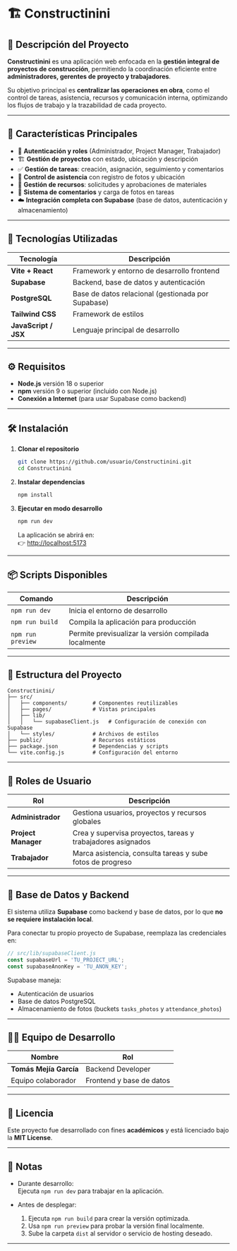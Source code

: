 # 🏗️ Constructinini

## 📖 Descripción del Proyecto

**Constructinini** es una aplicación web enfocada en la **gestión integral de proyectos de construcción**, permitiendo la coordinación eficiente entre **administradores, gerentes de proyecto y trabajadores**.

Su objetivo principal es **centralizar las operaciones en obra**, como el control de tareas, asistencia, recursos y comunicación interna, optimizando los flujos de trabajo y la trazabilidad de cada proyecto.

---

## 🚀 Características Principales

- 🔐 **Autenticación y roles** (Administrador, Project Manager, Trabajador)  
- 🏗️ **Gestión de proyectos** con estado, ubicación y descripción  
- ✅ **Gestión de tareas**: creación, asignación, seguimiento y comentarios  
- 📸 **Control de asistencia** con registro de fotos y ubicación  
- 🧱 **Gestión de recursos**: solicitudes y aprobaciones de materiales  
- 💬 **Sistema de comentarios** y carga de fotos en tareas  
- ☁️ **Integración completa con Supabase** (base de datos, autenticación y almacenamiento)

---

## 🧩 Tecnologías Utilizadas

| Tecnología | Descripción |
|-------------|-------------|
| **Vite + React** | Framework y entorno de desarrollo frontend |
| **Supabase** | Backend, base de datos y autenticación |
| **PostgreSQL** | Base de datos relacional (gestionada por Supabase) |
| **Tailwind CSS** | Framework de estilos |
| **JavaScript / JSX** | Lenguaje principal de desarrollo |

---

## ⚙️ Requisitos

- **Node.js** versión 18 o superior  
- **npm** versión 9 o superior (incluido con Node.js)  
- **Conexión a Internet** (para usar Supabase como backend)

---

## 🛠️ Instalación

1. **Clonar el repositorio**
   ```bash
   git clone https://github.com/usuario/Constructinini.git
   cd Constructinini
   ```

2. **Instalar dependencias**
   ```bash
   npm install
   ```

3. **Ejecutar en modo desarrollo**
   ```bash
   npm run dev
   ```

   La aplicación se abrirá en:  
   👉 [http://localhost:5173](http://localhost:5173)

---

## 📦 Scripts Disponibles

| Comando | Descripción |
|----------|--------------|
| `npm run dev` | Inicia el entorno de desarrollo |
| `npm run build` | Compila la aplicación para producción |
| `npm run preview` | Permite previsualizar la versión compilada localmente |

---

## 🧱 Estructura del Proyecto

```
Constructinini/
├── src/
│   ├── components/        # Componentes reutilizables
│   ├── pages/             # Vistas principales
│   ├── lib/
│   │   └── supabaseClient.js   # Configuración de conexión con Supabase
│   └── styles/            # Archivos de estilos
├── public/                # Recursos estáticos
├── package.json           # Dependencias y scripts
└── vite.config.js         # Configuración del entorno
```

---

## 👥 Roles de Usuario

| Rol | Descripción |
|------|--------------|
| **Administrador** | Gestiona usuarios, proyectos y recursos globales |
| **Project Manager** | Crea y supervisa proyectos, tareas y trabajadores asignados |
| **Trabajador** | Marca asistencia, consulta tareas y sube fotos de progreso |

---

## 💾 Base de Datos y Backend

El sistema utiliza **Supabase** como backend y base de datos, por lo que **no se requiere instalación local**.

Para conectar tu propio proyecto de Supabase, reemplaza las credenciales en:

```js
// src/lib/supabaseClient.js
const supabaseUrl = 'TU_PROJECT_URL';
const supabaseAnonKey = 'TU_ANON_KEY';
```

Supabase maneja:
- Autenticación de usuarios
- Base de datos PostgreSQL
- Almacenamiento de fotos (buckets `tasks_photos` y `attendance_photos`)

---

## 👨‍💻 Equipo de Desarrollo

| Nombre | Rol |
|--------|------|
| **Tomás Mejía García** | Backend Developer |
| Equipo colaborador | Frontend y base de datos |

---

## 📄 Licencia

Este proyecto fue desarrollado con fines **académicos** y está licenciado bajo la **MIT License**.

---

## 🧠 Notas

- Durante desarrollo:  
  Ejecuta `npm run dev` para trabajar en la aplicación.

- Antes de desplegar:  
  1. Ejecuta `npm run build` para crear la versión optimizada.  
  2. Usa `npm run preview` para probar la versión final localmente.  
  3. Sube la carpeta `dist` al servidor o servicio de hosting deseado.

---
